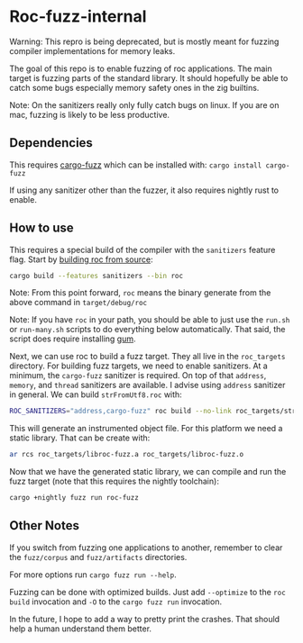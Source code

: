 # Roc-fuzz-internal

Warning: This repro is being deprecated, but is mostly meant for fuzzing compiler implementations for memory leaks.


The goal of this repo is to enable fuzzing of roc applications.
The main target is fuzzing parts of the standard library.
It should hopefully be able to catch some bugs especially memory safety ones in the zig builtins.

Note: On the sanitizers really only fully catch bugs on linux. If you are on mac, fuzzing is likely to be less productive.

## Dependencies

This requires [cargo-fuzz](https://github.com/rust-fuzz/cargo-fuzz) which can be installed with: `cargo install cargo-fuzz`

If using any sanitizer other than the fuzzer, it also requires nightly rust to enable.

## How to use

This requires a special build of the compiler with the `sanitizers` feature flag.
Start by [building roc from source](https://github.com/roc-lang/roc/blob/main/BUILDING_FROM_SOURCE.md):
```sh
cargo build --features sanitizers --bin roc
```

Note: From this point forward, `roc` means the binary generate from the above command in `target/debug/roc`

Note: If you have `roc` in your path, you should be able to just use the `run.sh` or `run-many.sh` scripts to do everything below automatically.
That said, the script does require installing [gum](https://github.com/charmbracelet/gum).


Next, we can use roc to build a fuzz target. They all live in the `roc_targets` directory.
For building fuzz targets, we need to enable sanitizers. At a minimum, the `cargo-fuzz` sanitizer is required.
On top of that `address`, `memory`, and `thread` sanitizers are available. I advise using `address` sanitizer in general.
We can build `strFromUtf8.roc` with:
```sh
ROC_SANITIZERS="address,cargo-fuzz" roc build --no-link roc_targets/strFromUtf8.roc
````

This will generate an instrumented object file. For this platform we need a static library.
That can be create with:
```sh
ar rcs roc_targets/libroc-fuzz.a roc_targets/libroc-fuzz.o
```

Now that we have the generated static library, we can compile and run the fuzz target (note that this requires the nightly toolchain):

```sh
cargo +nightly fuzz run roc-fuzz
```

## Other Notes

If you switch from fuzzing one applications to another, remember to clear the `fuzz/corpus` and `fuzz/artifacts` directories.


For more options run `cargo fuzz run --help`.


Fuzzing can be done with optimized builds. Just add `--optimize` to the `roc build` invocation and `-O` to the `cargo fuzz run` invocation.


In the future, I hope to add a way to pretty print the crashes. That should help a human understand them better.
